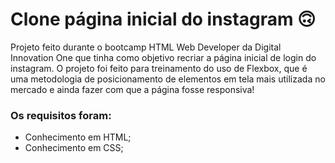 # Clone página inicial do instagram 🙃

Projeto feito durante o bootcamp HTML Web Developer da Digital Innovation One que tinha como objetivo recriar a página inicial de login do instagram. O projeto foi feito para treinamento do uso de Flexbox, que é uma metodologia de posicionamento de elementos em tela mais utilizada no mercado e ainda fazer com que a página fosse responsiva! 

### Os requisitos foram:
 - Conhecimento em HTML;
 - Conhecimento em CSS;

